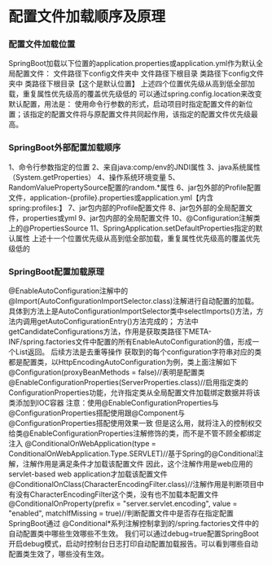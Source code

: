 # 配置文件加载顺序及原理

### 配置文件加载位置

SpringBoot加载以下位置的application.properties或application.yml作为默认全局配置文件：
    文件路径下config文件夹中
    文件路径下根目录
    类路径下config文件夹中
    类路径下根目录【这个是默认位置】
上述四个位置优先级从高到低全部加载，重复属性优先级高的覆盖优先级低的
可以通过spring.config.location来改变默认配置，用法是：
    使用命令行参数的形式，启动项目时指定配置文件的新位置；该指定的配置文件将与原配置文件共同起作用，该指定的配置文件优先级最高。

### SpringBoot外部配置加载顺序

1、命令行参数指定的位置
2、来自java:comp/env的JNDI属性
3、java系统属性（System.getProperties）
4、操作系统环境变量
5、RandomValuePropertySource配置的random.*属性
6、jar包外部的Profile配置文件，application-{profile}.properties或application.yml【内含 spring:profiles:】
7、jar包内部的Profile配置文件
8、jar包外部的全局配置文件，properties或yml
9、jar包内部的全局配置文件
10、@Configuration注解类上的@PropertiesSource
11、SpringApplication.setDefaultProperties指定的默认属性
上述十一个位置优先级从高到低全部加载，重复属性优先级高的覆盖优先级低的

### SpringBoot配置加载原理

@EnableAutoConfiguration注解中的@Import(AutoConfigurationImportSelector.class)注解进行自动配置的加载。
具体到方法上是AutoConfigurationImportSelector类中selectImports()方法，方法内调用getAutoConfigurationEntry()方法完成的；
方法中getCandidateConfigurations方法，作用是获取类路径下META-INF/spring.factories文件中配置的所有EnableAutoConfiguration的值，形成一个List<String>返回。
后续方法是去重等操作
获取到的每个configuration字符串对应的类都是配置类，以HttpEncodingAutoConfiguration为例，类上面注解如下
    @Configuration(proxyBeanMethods = false)//表明是配置类
    @EnableConfigurationProperties(ServerProperties.class)//启用指定类的ConfigurationProperties功能，允许指定类从全局配置文件加载绑定数据并将该类添加到IOC容器
        注意：使用@EnableConfigurationProperties与@ConfigurationProperties搭配使用跟@Component与@ConfigurationProperties搭配使用效果一致
        但是这么用，就将注入的控制权交给类@EnableConfigurationProperties注解修饰的类，而不是不管不顾全都绑定注入
    @ConditionalOnWebApplication(type = ConditionalOnWebApplication.Type.SERVLET)//基于Spring的@Conditional注解，注解作用是满足条件才加载该配置文件
        因此，这个注解作用是web应用的servlet-based web application才加载该配置文件
    @ConditionalOnClass(CharacterEncodingFilter.class)//注解作用是判断项目中有没有CharacterEncodingFilter这个类，没有也不加载本配置文件
    @ConditionalOnProperty(prefix = "server.servlet.encoding", value = "enabled", matchIfMissing = true)//判断配置文件中是否存在指定配置
SpringBoot通过 @Conditional*系列注解控制拿到的/spring.factories文件中的自动配置类中哪些生效哪些不生效。
我们可以通过debug=true配置SpringBoot开启debug模式，启动时控制台日志打印自动配置加载报告。可以看到哪些自动配置类生效了，哪些没有生效。